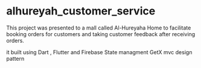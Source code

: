 # alhureyah_customer_service

This project was presented to a mall called Al-Hureyaha Home
to facilitate booking orders for customers
and taking customer feedback after receiving orders.

it built using Dart , Flutter and Firebase
State managment GetX
mvc design pattern
